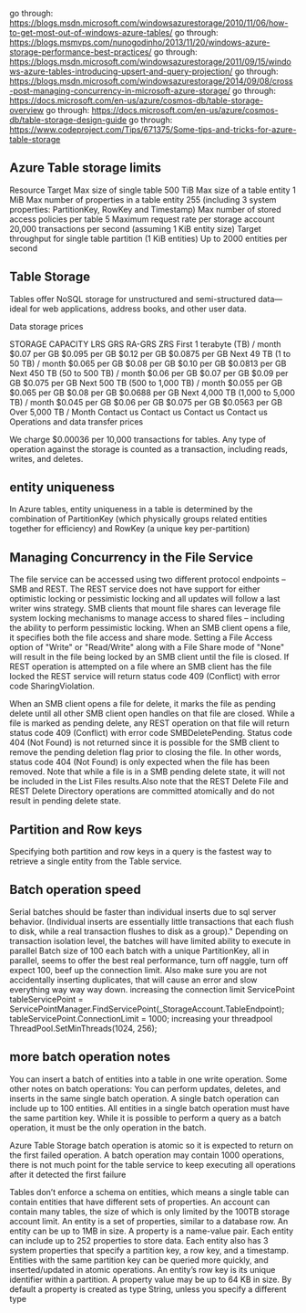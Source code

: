 ﻿go through: https://blogs.msdn.microsoft.com/windowsazurestorage/2010/11/06/how-to-get-most-out-of-windows-azure-tables/
go through: https://blogs.msmvps.com/nunogodinho/2013/11/20/windows-azure-storage-performance-best-practices/
go through: https://blogs.msdn.microsoft.com/windowsazurestorage/2011/09/15/windows-azure-tables-introducing-upsert-and-query-projection/
go through: https://blogs.msdn.microsoft.com/windowsazurestorage/2014/09/08/cross-post-managing-concurrency-in-microsoft-azure-storage/
go through: https://docs.microsoft.com/en-us/azure/cosmos-db/table-storage-overview
go through: https://docs.microsoft.com/en-us/azure/cosmos-db/table-storage-design-guide
go through: https://www.codeproject.com/Tips/671375/Some-tips-and-tricks-for-azure-table-storage
   
## Azure Table storage limits
Resource	Target
Max size of single table	500 TiB
Max size of a table entity	1 MiB
Max number of properties in a table entity	255 (including 3 system properties: PartitionKey, RowKey and Timestamp)
Max number of stored access policies per table	5
Maximum request rate per storage account	20,000 transactions per second (assuming 1 KiB entity size)
Target throughput for single table partition (1 KiB entities)	Up to 2000 entities per second

Table Storage
------------------------------

Tables offer NoSQL storage for unstructured and semi-structured data—ideal for web applications, address books, and other user data.

Data storage prices

STORAGE CAPACITY	LRS	GRS	RA-GRS	ZRS
First 1 terabyte (TB) / month	$0.07 per GB	$0.095 per GB	$0.12 per GB	$0.0875 per GB
Next 49 TB (1 to 50 TB) / month	$0.065 per GB	$0.08 per GB	$0.10 per GB	$0.0813 per GB
Next 450 TB (50 to 500 TB) / month	$0.06 per GB	$0.07 per GB	$0.09 per GB	$0.075 per GB
Next 500 TB (500 to 1,000 TB) / month	$0.055 per GB	$0.065 per GB	$0.08 per GB	$0.0688 per GB
Next 4,000 TB (1,000 to 5,000 TB) / month	$0.045 per GB	$0.06 per GB	$0.075 per GB	$0.0563 per GB
Over 5,000 TB / Month	Contact us	Contact us	Contact us	Contact us
Operations and data transfer prices

We charge $0.00036 per 10,000 transactions for tables. Any type of operation against the storage is counted as a transaction, including reads, writes, and deletes.

## entity uniqueness
In Azure tables, entity uniqueness in a table is determined by the combination of PartitionKey (which physically groups related entities together for efficiency) and RowKey (a unique key per-partition)

## Managing Concurrency in the File Service

The file service can be accessed using two different protocol endpoints – SMB and REST. The REST service does not have support for either optimistic locking or pessimistic locking and all updates will follow a last writer wins strategy. SMB clients that mount file shares can leverage file system locking mechanisms to manage access to shared files – including the ability to perform pessimistic locking. When an SMB client opens a file, it specifies both the file access and share mode. Setting a File Access option of "Write" or "Read/Write" along with a File Share mode of "None" will result in the file being locked by an SMB client until the file is closed. If REST operation is attempted on a file where an SMB client has the file locked the REST service will return status code 409 (Conflict) with error code SharingViolation.

When an SMB client opens a file for delete, it marks the file as pending delete until all other SMB client open handles on that file are closed. While a file is marked as pending delete, any REST operation on that file will return status code 409 (Conflict) with error code SMBDeletePending. Status code 404 (Not Found) is not returned since it is possible for the SMB client to remove the pending deletion flag prior to closing the file. In other words, status code 404 (Not Found) is only expected when the file has been removed. Note that while a file is in a SMB pending delete state, it will not be included in the List Files results.Also note that the REST Delete File and REST Delete Directory operations are committed atomically and do not result in pending delete state.

## Partition and Row keys
Specifying both partition and row keys in a query is the fastest way to retrieve a single entity from the Table service.

## Batch operation speed
Serial batches should be faster than individual inserts due to sql server behavior. (Individual inserts are essentially little transactions that each flush to disk, while a real transaction flushes to disk as a group)."
Depending on transaction isolation level, the batches will have limited ability to execute in parallel
Batch size of 100 each batch with a unique PartitionKey, all in parallel, seems to offer the best real performance, turn off naggle, turn off expect 100, beef up the connection limit.
Also make sure you are not accidentally inserting duplicates, that will cause an error and slow everything way way way down.
increasing the connection limit
    ServicePoint tableServicePoint = ServicePointManager.FindServicePoint(_StorageAccount.TableEndpoint);
    tableServicePoint.ConnectionLimit = 1000;
increasing your threadpool
    ThreadPool.SetMinThreads(1024, 256);

## more batch operation notes
You can insert a batch of entities into a table in one write operation. Some other notes on batch operations:
You can perform updates, deletes, and inserts in the same single batch operation.
A single batch operation can include up to 100 entities.
All entities in a single batch operation must have the same partition key.
While it is possible to perform a query as a batch operation, it must be the only operation in the batch.
                
Azure Table Storage batch operation is atomic so it is expected to return on the first failed operation. A batch operation may contain 
1000 operations, there is not much point for the table service to keep executing all operations after it detected the first failure
             
Tables don’t enforce a schema on entities, which means a single table can contain entities that have different sets of properties. An account can contain many tables, the size of which is only limited by the 100TB storage account limit.
An entity is a set of properties, similar to a database row. An entity can be up to 1MB in size.
A property is a name-value pair. Each entity can include up to 252 properties to store data. Each entity also has 3 system properties that specify a partition key, a row key, and a timestamp. Entities with the same partition key can be queried more quickly, and inserted/updated in atomic operations. An entity’s row key is its unique identifier within a partition.
A property value may be up to 64 KB in size.
By default a property is created as type String, unless you specify a different type
